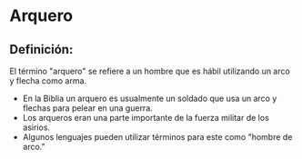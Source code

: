 # Arquero

## Definición: 

El término "arquero" se refiere a un hombre que es hábil utilizando un arco y flecha como arma.

* En la Biblia un arquero es usualmente un soldado que usa un arco y flechas para pelear en una guerra.
* Los arqueros eran una parte importante de la fuerza militar de los asirios.
* Algunos lenguajes pueden utilizar términos para este como "hombre de arco."

